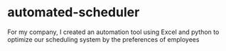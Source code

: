 # automated-scheduler
For my company, I created an automation tool using Excel and python to optimize our scheduling system by the preferences of employees
